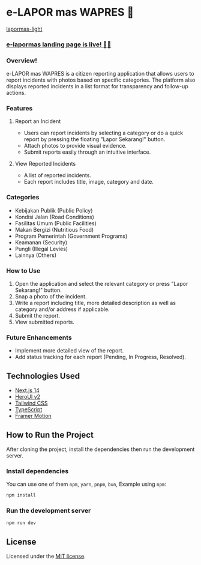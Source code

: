 # e-LAPOR mas WAPRES 🧐

[lapormas-light](https://github.com/user-attachments/assets/b5d4572a-b4f2-43cb-abae-e03cc150dea8)

### [e-lapormas landing page is live! 🚀🤤](https://lapor-mas-landing-zupq.vercel.app/)

### Overview!

e-LAPOR mas WAPRES is a citizen reporting application that allows users to report incidents with photos based on specific categories. The platform also displays reported incidents in a list format for transparency and follow-up actions.

### Features

1. Report an Incident 
   - Users can report incidents by selecting a category or do a quick report by pressing the floating "Lapor Sekarang!" button. 
   - Attach photos to provide visual evidence. 
   - Submit reports easily through an intuitive interface.

2. View Reported Incidents 
   - A list of reported incidents.
   - Each report includes title, image, category and date.

### Categories
- Kebijakan Publik (Public Policy)
- Kondisi Jalan (Road Conditions)
- Fasilitas Umum (Public Facilities)
- Makan Bergizi (Nutritious Food)
- Program Pemerintah (Government Programs)
- Keamanan (Security)
- Pungli (Illegal Levies)
- Lainnya (Others)

### How to Use
1. Open the application and select the relevant category or press "Lapor Sekarang!" button. 
2. Snap a photo of the incident. 
3. Write a report including title, more detailed description as well as category and/or address if applicable. 
4. Submit the report. 
5. View submitted reports.

### Future Enhancements
- Implement more detailed view of the report. 
- Add status tracking for each report (Pending, In Progress, Resolved).

## Technologies Used

- [Next.js 14](https://nextjs.org/docs/getting-started)
- [HeroUI v2](https://heroui.com/)
- [Tailwind CSS](https://tailwindcss.com/)
- [TypeScript](https://www.typescriptlang.org/)
- [Framer Motion](https://www.framer.com/motion/)

## How to Run the Project

After cloning the project, install the dependencies then run the development server.

### Install dependencies

You can use one of them `npm`, `yarn`, `pnpm`, `bun`, Example using `npm`:

```bash
npm install
```

### Run the development server

```bash
npm run dev
```

## License

Licensed under the [MIT license](https://github.com/heroui-inc/next-app-template/blob/main/LICENSE).
